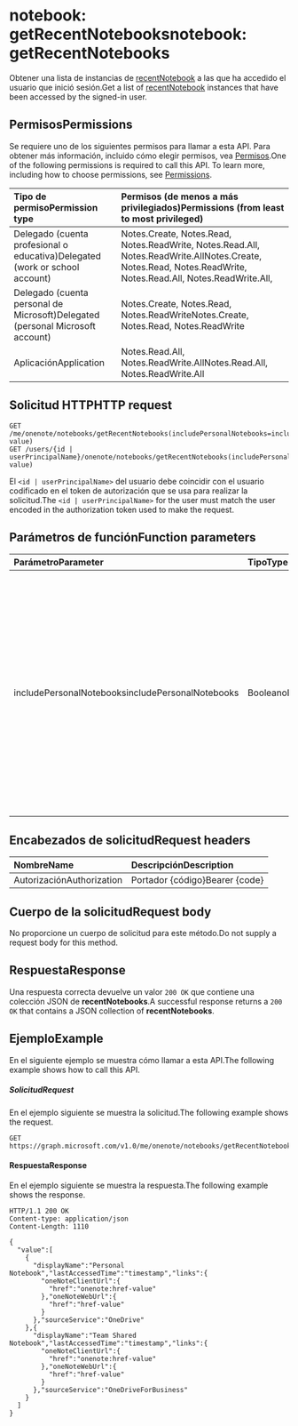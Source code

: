 # <a name="notebook-getrecentnotebooks"></a><span data-ttu-id="76f0e-101">notebook: getRecentNotebooks</span><span class="sxs-lookup"><span data-stu-id="76f0e-101">notebook: getRecentNotebooks</span></span>

<span data-ttu-id="76f0e-102">Obtener una lista de instancias de [recentNotebook](../resources/recentnotebook.md) a las que ha accedido el usuario que inició sesión.</span><span class="sxs-lookup"><span data-stu-id="76f0e-102">Get a list of [recentNotebook](../resources/recentnotebook.md) instances that have been accessed by the signed-in user.</span></span>

## <a name="permissions"></a><span data-ttu-id="76f0e-103">Permisos</span><span class="sxs-lookup"><span data-stu-id="76f0e-103">Permissions</span></span>
<span data-ttu-id="76f0e-p101">Se requiere uno de los siguientes permisos para llamar a esta API. Para obtener más información, incluido cómo elegir permisos, vea [Permisos](../../../concepts/permissions_reference.md).</span><span class="sxs-lookup"><span data-stu-id="76f0e-p101">One of the following permissions is required to call this API. To learn more, including how to choose permissions, see [Permissions](../../../concepts/permissions_reference.md).</span></span>

|<span data-ttu-id="76f0e-106">Tipo de permiso</span><span class="sxs-lookup"><span data-stu-id="76f0e-106">Permission type</span></span>      | <span data-ttu-id="76f0e-107">Permisos (de menos a más privilegiados)</span><span class="sxs-lookup"><span data-stu-id="76f0e-107">Permissions (from least to most privileged)</span></span>              |
|:--------------------|:---------------------------------------------------------|
|<span data-ttu-id="76f0e-108">Delegado (cuenta profesional o educativa)</span><span class="sxs-lookup"><span data-stu-id="76f0e-108">Delegated (work or school account)</span></span> | <span data-ttu-id="76f0e-109">Notes.Create, Notes.Read, Notes.ReadWrite, Notes.Read.All, Notes.ReadWrite.All</span><span class="sxs-lookup"><span data-stu-id="76f0e-109">Notes.Create, Notes.Read, Notes.ReadWrite, Notes.Read.All, Notes.ReadWrite.All,</span></span>|
|<span data-ttu-id="76f0e-110">Delegado (cuenta personal de Microsoft)</span><span class="sxs-lookup"><span data-stu-id="76f0e-110">Delegated (personal Microsoft account)</span></span> | <span data-ttu-id="76f0e-111">Notes.Create, Notes.Read, Notes.ReadWrite</span><span class="sxs-lookup"><span data-stu-id="76f0e-111">Notes.Create, Notes.Read, Notes.ReadWrite</span></span> |
|<span data-ttu-id="76f0e-112">Aplicación</span><span class="sxs-lookup"><span data-stu-id="76f0e-112">Application</span></span> | <span data-ttu-id="76f0e-113">Notes.Read.All, Notes.ReadWrite.All</span><span class="sxs-lookup"><span data-stu-id="76f0e-113">Notes.Read.All, Notes.ReadWrite.All</span></span> |

## <a name="http-request"></a><span data-ttu-id="76f0e-114">Solicitud HTTP</span><span class="sxs-lookup"><span data-stu-id="76f0e-114">HTTP request</span></span>

<!-- { "blockType": "ignored" } -->
```http
GET /me/onenote/notebooks/getRecentNotebooks(includePersonalNotebooks=includePersonalNotebooks-value)
GET /users/{id | userPrincipalName}/onenote/notebooks/getRecentNotebooks(includePersonalNotebooks=includePersonalNotebooks-value)
```

<span data-ttu-id="76f0e-115">El `<id | userPrincipalName>` del usuario debe coincidir con el usuario codificado en el token de autorización que se usa para realizar la solicitud.</span><span class="sxs-lookup"><span data-stu-id="76f0e-115">The `<id | userPrincipalName>` for the user must match the user encoded in the authorization token used to make the request.</span></span>

## <a name="function-parameters"></a><span data-ttu-id="76f0e-116">Parámetros de función</span><span class="sxs-lookup"><span data-stu-id="76f0e-116">Function parameters</span></span>

| <span data-ttu-id="76f0e-117">Parámetro</span><span class="sxs-lookup"><span data-stu-id="76f0e-117">Parameter</span></span>    | <span data-ttu-id="76f0e-118">Tipo</span><span class="sxs-lookup"><span data-stu-id="76f0e-118">Type</span></span>   |<span data-ttu-id="76f0e-119">Descripción</span><span class="sxs-lookup"><span data-stu-id="76f0e-119">Description</span></span>|
|:---------------|:--------|:----------|
|<span data-ttu-id="76f0e-120">includePersonalNotebooks</span><span class="sxs-lookup"><span data-stu-id="76f0e-120">includePersonalNotebooks</span></span>|<span data-ttu-id="76f0e-121">Booleano</span><span class="sxs-lookup"><span data-stu-id="76f0e-121">Boolean</span></span>|<span data-ttu-id="76f0e-122">Incluir los blocs de notas que pertenecen al usuario.</span><span class="sxs-lookup"><span data-stu-id="76f0e-122">Include notebooks owned by the user.</span></span> <span data-ttu-id="76f0e-123">Se establece en `true` para incluir los blocs de notas que pertenecen al usuario; en caso contrario, se establece en `false`.</span><span class="sxs-lookup"><span data-stu-id="76f0e-123">Set to `true` to include notebooks owned by the user; otherwise, set to `false`.</span></span> <span data-ttu-id="76f0e-124">Si no incluye el parámetro `includePersonalNotebooks`, la solicitud devolverá una respuesta de error `400`.</span><span class="sxs-lookup"><span data-stu-id="76f0e-124">If you don't include the `includePersonalNotebooks` parameter, your request will return a `400` error response.</span></span>|

## <a name="request-headers"></a><span data-ttu-id="76f0e-125">Encabezados de solicitud</span><span class="sxs-lookup"><span data-stu-id="76f0e-125">Request headers</span></span>
| <span data-ttu-id="76f0e-126">Nombre</span><span class="sxs-lookup"><span data-stu-id="76f0e-126">Name</span></span>       | <span data-ttu-id="76f0e-127">Descripción</span><span class="sxs-lookup"><span data-stu-id="76f0e-127">Description</span></span>|
|:---------------|:----------|
| <span data-ttu-id="76f0e-128">Autorización</span><span class="sxs-lookup"><span data-stu-id="76f0e-128">Authorization</span></span>  | <span data-ttu-id="76f0e-129">Portador {código}</span><span class="sxs-lookup"><span data-stu-id="76f0e-129">Bearer {code}</span></span>|

## <a name="request-body"></a><span data-ttu-id="76f0e-130">Cuerpo de la solicitud</span><span class="sxs-lookup"><span data-stu-id="76f0e-130">Request body</span></span>
<span data-ttu-id="76f0e-131">No proporcione un cuerpo de solicitud para este método.</span><span class="sxs-lookup"><span data-stu-id="76f0e-131">Do not supply a request body for this method.</span></span>

## <a name="response"></a><span data-ttu-id="76f0e-132">Respuesta</span><span class="sxs-lookup"><span data-stu-id="76f0e-132">Response</span></span>
<span data-ttu-id="76f0e-133">Una respuesta correcta devuelve un valor `200 OK` que contiene una colección JSON de **recentNotebooks**.</span><span class="sxs-lookup"><span data-stu-id="76f0e-133">A successful response returns a `200 OK` that contains a JSON collection of **recentNotebooks**.</span></span>

## <a name="example"></a><span data-ttu-id="76f0e-134">Ejemplo</span><span class="sxs-lookup"><span data-stu-id="76f0e-134">Example</span></span>
<span data-ttu-id="76f0e-135">En el siguiente ejemplo se muestra cómo llamar a esta API.</span><span class="sxs-lookup"><span data-stu-id="76f0e-135">The following example shows how to call this API.</span></span>

##### <a name="request"></a><span data-ttu-id="76f0e-136">Solicitud</span><span class="sxs-lookup"><span data-stu-id="76f0e-136">Request</span></span>
<span data-ttu-id="76f0e-137">En el ejemplo siguiente se muestra la solicitud.</span><span class="sxs-lookup"><span data-stu-id="76f0e-137">The following example shows the request.</span></span>
<!-- { "blockType": "request", "name": "recent_notebooks", "scopes": "notes.read" } -->
```http
GET https://graph.microsoft.com/v1.0/me/onenote/notebooks/getRecentNotebooks(includePersonalNotebooks=true)
```

#### <a name="response"></a><span data-ttu-id="76f0e-138">Respuesta</span><span class="sxs-lookup"><span data-stu-id="76f0e-138">Response</span></span>
<span data-ttu-id="76f0e-139">En el ejemplo siguiente se muestra la respuesta.</span><span class="sxs-lookup"><span data-stu-id="76f0e-139">The following example shows the response.</span></span>

<!-- {
  "blockType": "response",
  "truncated": true,
  "@odata.type": "Collection(microsoft.graph.recentNotebook)",
  "isCollection": true
} -->
```http
HTTP/1.1 200 OK
Content-type: application/json
Content-Length: 1110

{
  "value":[
    {
      "displayName":"Personal Notebook","lastAccessedTime":"timestamp","links":{
        "oneNoteClientUrl":{
          "href":"onenote:href-value"
        },"oneNoteWebUrl":{
          "href":"href-value"
        }
      },"sourceService":"OneDrive"
    },{
      "displayName":"Team Shared Notebook","lastAccessedTime":"timestamp","links":{
        "oneNoteClientUrl":{
          "href":"onenote:href-value"
        },"oneNoteWebUrl":{
          "href":"href-value"
        }
      },"sourceService":"OneDriveForBusiness"
    }
  ]
}
```

